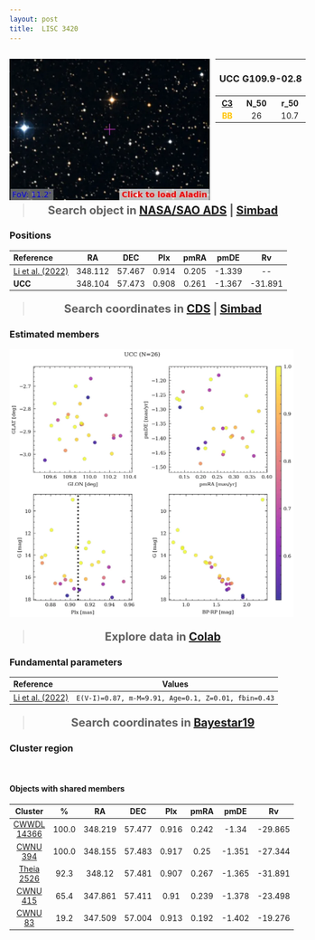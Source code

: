 ```yaml
---
layout: post
title:  LISC 3420
---
```

<div style="display: flex; justify-content: space-between; width:720px;height:250px">
<div style="text-align: center;">

<!-- Static image + data attributes for FOV and target -->
<img id="aladin_img"
     data-umami-event="aladin_load"
     src="https://raw.githubusercontent.com/ucc23/Q2N/main/plots/aladin/lisc3420.webp"
     alt="Click to load Aladin Lite" 
     style="width:355px;height:250px; cursor: pointer;"
     data-fov="0.357" 
     data-target="348.104 57.473"/>
<!-- Div to contain Aladin Lite viewer -->
<div id="aladin-lite-div" style="width:355px;height:250px;display:none;"></div>
<!-- Aladin Lite script (will be loaded after the image is clicked) -->
<script src="{{ site.baseurl }}/scripts/aladin_load.js"></script>

</div>
<!-- Left block -->

<table style="width:355px;height:250px;">
  <!-- Row 1 (title) -->
  <tr>
    <td colspan="5"><h3>UCC G109.9-02.8</h3></td>
  </tr>
  <!-- Row 2 -->
  <tr>
    <th style="text-align: center;"><a href="https://ucc.ar/faq#what-is-the-c3-parameter" title="Combined class">C3</a></th>
    <th style="text-align: center;"><div title="Stars with membership probability >50%">N_50</div></th>
    <th style="text-align: center;"><div title="Radius that contains half the members [arcmin]">r_50</div></th>
  </tr>
  <!-- Row 3 -->
  <tr>
    <td style="text-align: center;"><span style="color: #FFC300; font-weight: bold;">B</span><span style="color: #FFC300; font-weight: bold;">B</span></td>
    <td style="text-align: center;">26</td>
    <td style="text-align: center;">10.7</td>
  </tr>
</table>
</div>

> <p style="text-align:center; font-weight: bold; font-size:20px">Search object in <a data-umami-event="nasa_search" href="https://ui.adsabs.harvard.edu/search/q=%20collection%3Aastronomy%20body%3A%22LISC%203420%22&sort=date%20desc%2C%20bibcode%20desc&p_=0" target="_blank">NASA/SAO ADS</a> | <a data-umami-event="simbad_search" href="https://simbad.cds.unistra.fr/simbad/sim-id-refs?Ident=lisc3420" target="_blank">Simbad</a></p>


### Positions

| Reference    | RA    | DEC   | Plx  | pmRA  | pmDE   |  Rv  |
| :---         | :---: | :---: | :---: | :---: | :---: | :---: |
|[Li et al. (2022)](https://ui.adsabs.harvard.edu/abs/2022ApJS..259...19L) | 348.112 | 57.467 | 0.914 | 0.205 | -1.339 | -- |
| **UCC** |348.104 | 57.473 | 0.908 | 0.261 | -1.367 | -31.891 |

> <p style="text-align:center; font-weight: bold; font-size:20px">Search coordinates in <a data-umami-event="cds_coord_search" href="https://cdsportal.u-strasbg.fr/?target=348.104,+57.473" target="_blank">CDS</a> | <a data-umami-event="simbad_coord_search" href="https://simbad.cds.unistra.fr/mobile/object_list.html?coord=348.104%2057.473&output=json&radius=5&userEntry=lisc3420" target="_blank">Simbad</a></p>

### Estimated members

<a href="https://raw.githubusercontent.com/ucc23/Q2N/main/plots/UCC/lisc3420.webp" target="_blank">
<img src="https://raw.githubusercontent.com/ucc23/Q2N/main/plots/UCC/lisc3420.webp" alt="LISC 3420 UCC">
</a>



> <p style="text-align:center; font-weight: bold; font-size:20px">Explore data in <a data-umami-event="colab" href="https://colab.research.google.com/github/ucc23/ucc/blob/main/assets/notebook.ipynb" target="_blank">Colab</a></p>


### Fundamental parameters

| Reference |  Values |
| :---      |  :---:  |
| [Li et al. (2022)](https://ui.adsabs.harvard.edu/abs/2022ApJS..259...19L) | `E(V-I)=0.87, m-M=9.91, Age=0.1, Z=0.01, fbin=0.43` |

> <p style="text-align:center; font-weight: bold; font-size:20px">Search coordinates in <a data-umami-event="bayestar" href="http://argonaut.skymaps.info/query?lon=109.909%20&lat=-2.872&coordsys=gal&mapname=bayestar2019" target="_blank">Bayestar19</a></p>


### Cluster region

<html lang="en">
  <body>
    <center>
    <div id="plot-params"
         data-oc-name="lisc3420"
         data-ra-center="348.11"
         data-dec-center="57.47"
         data-rad-deg="10.7"
         data-plx="0.908">
    </div>
    <div id="plot-container">
        <div id="plot"></div>
    </div>
    <script defer type="module" src="{{ site.baseurl }}/scripts/radec_scatter.js"></script>
    </center>
  </body>
</html>
<br>


#### Objects with shared members

| Cluster | <span title="Percentage of members that this OC shares with the ones listed">%</span>   | RA   | DEC   | Plx   | pmRA  | pmDE  | Rv    |
| :---:   | :-: |:---: | :---: | :---: | :---: | :---: | :---: |
|[CWWDL 14366](/_clusters/cwwdl14366/)| 100.0 | 348.219 | 57.477 | 0.916 | 0.242 | -1.34 | -29.865 |
|[CWNU 394](/_clusters/cwnu394/)| 100.0 | 348.155 | 57.483 | 0.917 | 0.25 | -1.351 | -27.344 |
|[Theia 2526](/_clusters/theia2526/)| 92.3 | 348.12 | 57.481 | 0.907 | 0.267 | -1.365 | -31.891 |
|[CWNU 415](/_clusters/cwnu415/)| 65.4 | 347.861 | 57.411 | 0.91 | 0.239 | -1.378 | -23.498 |
|[CWNU 83](/_clusters/cwnu83/)| 19.2 | 347.509 | 57.004 | 0.913 | 0.192 | -1.402 | -19.276 |